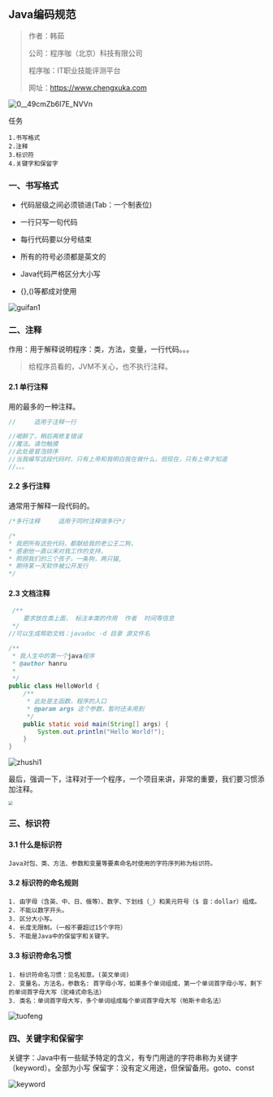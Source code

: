 ## Java编码规范

> 作者：韩茹
>
> 公司：程序咖（北京）科技有限公司
>
> 程序咖：IT职业技能评测平台
>
> 网址：https://www.chengxuka.com



![0__49cmZb6I7E_NVVn](img/0__49cmZb6I7E_NVVn.jpeg)



任务

```
1.书写格式
2.注释
3.标识符
4.关键字和保留字
```





### 一、书写格式

- 代码层级之间必须锁进(Tab：一个制表位)

- 一行只写一句代码
- 每行代码要以分号结束
- 所有的符号必须都是英文的
- Java代码严格区分大小写
- {},()等都成对使用

![guifan1](img/guifan1.png)





### 二、注释

作用：用于解释说明程序：类，方法，变量，一行代码。。。

> 给程序员看的，JVM不关心，也不执行注释。



#### 2.1 单行注释 

用的最多的一种注释。

```java
//     适用于注释一行
```

```java
//喝醉了，稍后再修复错误
//魔法。请勿触摸
//此处是冒泡排序
//当我编写这段代码时，只有上帝和我明白我在做什么，但现在，只有上帝才知道
//。。。
```



#### 2.2 多行注释

通常用于解释一段代码的。

```java
/*多行注释     适用于同时注释很多行*/
```

```java
/*
* 我把所有这些代码，都献给我的老公王二狗，
* 感谢他一直以来对我工作的支持，
* 照顾我们的三个孩子，一条狗，两只猫,
* 期待某一天软件被公开发行
*/
```



#### 2.3 文档注释 

```java
 /**  
  	要求放在类上面， 标注本类的作用  作者  时间等信息
 */
//可以生成帮助文档：javadoc -d 目录 源文件名
```



```java
/**
 * 我人生中的第一个java程序
 * @author hanru
 *
 */
public class HelloWorld {
	/**
	 * 此处是主函数，程序的入口
	 * @param args 这个参数，暂时还未用到
	 */
	public static void main(String[] args) {
		System.out.println("Hello World!");
	}
}

```





![zhushi1](img/zhushi1.jpeg)



最后，强调一下，注释对于一个程序，一个项目来讲，非常的重要，我们要习惯添加注释。

<img src="img/comment.png" style="zoom:50%">





### 三、标识符

#### 3.1   什么是标识符	 

```
Java对包、类、方法、参数和变量等要素命名时使用的字符序列称为标识符。
```

#### 3.2 标识符的命名规则

```
1. 由字母（含英、中、日、俄等）、数字、下划线（_）和美元符号（$ 音：dollar）组成。
2. 不能以数字开头。
3. 区分大小写。
4. 长度无限制。（一般不要超过15个字符）
5. 不能是Java中的保留字和关键字。
```

#### 3.3 标识符命名习惯

```
1. 标识符命名习惯：见名知意。(英文单词)
2. 变量名，方法名，参数名: 首字母小写，如果多个单词组成，第一个单词首字母小写，剩下的单词首字母大写（驼峰式命名法）
3. 类名：单词首字母大写，多个单词组成每个单词首字母大写（帕斯卡命名法）    
```

![tuofeng](img/tuofeng.png)

### 四、关键字和保留字

关键字：Java中有一些赋予特定的含义，有专门用途的字符串称为关键字（keyword）。全部为小写
保留字：没有定义用途，但保留备用。goto、const

![keyword](img/keyword.png)







